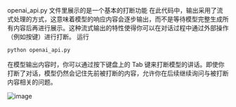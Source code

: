 openai_api.py 文件里展示的是一个基本的打断功能
在此代码中，输出采用了流式处理的方式，这意味着模型的响应内容会逐步输出，而不是等待模型完整生成所有内容后再进行展示。这种流式输出的特性使得你可以在对话过程中通过外部操作（例如按键）进行打断。
运行
```bash
python openai_api.py
```
在模型输出内容时，你可以通过按下键盘上的 Tab 键来打断模型的讲话。即使你打断了对话，模型仍然会记住先前被打断的内容，允许你在后续继续询问与被打断内容相关的问题。

![image](https://github.com/user-attachments/assets/0fd63100-bff4-408f-bba2-0990e06e47b7)
